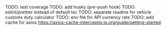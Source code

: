 TODO: test coverage
TODO: add husky (pre-push hook)
TODO: eslint/prettier instead of default tsc
TODO: separate readme for vehicle customs duty calculator
TODO: env file for API currency rate
TODO: add cache for axios https://axios-cache-interceptor.js.org/guide/getting-started
